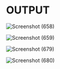 # OUTPUT

![Screenshot (658)](https://user-images.githubusercontent.com/98829965/161313131-5a153125-a007-4787-b75b-516eec81509b.png)

![Screenshot (659)](https://user-images.githubusercontent.com/98829965/161313151-1b74074a-b2b4-4562-a9f7-e539af07c436.png)

![Screenshot (679)](https://user-images.githubusercontent.com/98829965/161322870-40515eb6-668a-4a01-890d-9eb24b03a193.png)

![Screenshot (680)](https://user-images.githubusercontent.com/98829965/161322884-568cdc6c-1c63-47b3-856a-e21581697158.png)
